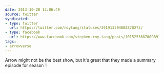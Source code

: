 ```yaml
---
date: 2013-10-20 13:06:49
source: twitter
syndicated:
- type: twitter
  url: https://twitter.com/roytang/statuses/391913394002870273/
- type: facebook
  url: https://www.facebook.com/stephen.roy.tang/posts/10152536870098912
tags:
- arrowverse
---
```


Arrow might not be the best show, but it's great that they made a summary episode for season 1